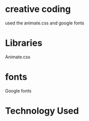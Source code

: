 # creative coding
used the animate.css and google fonts 
# Libraries
Animate.css
#  fonts
Google fonts
# Technology Used
